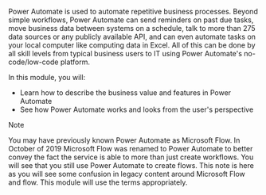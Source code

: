 Power Automate is used to automate repetitive business processes. Beyond simple workflows, Power Automate can send reminders on past due tasks, move business data between systems on a schedule, talk to more than 275 data sources or any publicly available API, and can even automate tasks on your local computer like computing data in Excel. All of this can be done by all skill levels from typical business users to IT using Power Automate's no-code/low-code platform.

In this module, you will:

- Learn how to describe the business value and features in Power Automate
- See how Power Automate works and looks from the user's perspective

> [!NOTE]
> You may have previously known Power Automate as Microsoft Flow. In October of 2019 Microsoft Flow was renamed to Power Automate to better convey the fact the service is able to more than just create workflows. You will see that you still use Power Automate to create flows. This note is here as you will see some confusion in legacy content around Microsoft Flow and flow. This module will use the terms appropriately.

 